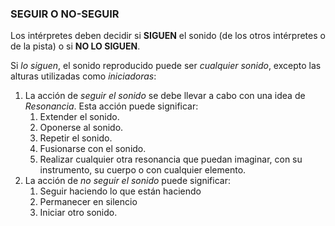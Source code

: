 ### SEGUIR O NO-SEGUIR

Los intérpretes deben decidir si **SIGUEN** el sonido (de los otros intérpretes o de la pista) o si **NO LO SIGUEN**.

Si *lo siguen*, el sonido reproducido puede ser *cualquier sonido*, excepto las alturas utilizadas como *iniciadoras*:

1.  La acción de *seguir el sonido* se debe llevar a cabo con una idea de *Resonancia*. Esta acción puede significar:
    1.  Extender el sonido.
    2.  Oponerse al sonido.
    3.  Repetir el sonido.
    4.  Fusionarse con el sonido.
    5.  Realizar cualquier otra resonancia que puedan imaginar, con su instrumento, su cuerpo o con cualquier elemento.
2.  La acción de *no seguir el sonido* puede significar:
    1.  Seguir haciendo lo que están haciendo
    2.  Permanecer en silencio
    3.  Iniciar otro sonido.